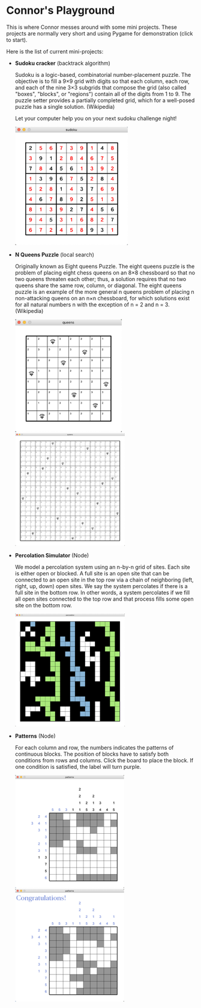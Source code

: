 # Connor's Playground

This is where Connor messes around with some mini projects. These projects are normally very short and using Pygame for demonstration (click to start).

Here is the list of current mini-projects:
- **Sudoku cracker** (backtrack algorithm)

  Sudoku is a logic-based, combinatorial number-placement puzzle. The objective is to fill a 9×9 grid with digits so that each column, each row, and each of the nine 3×3 subgrids that compose the grid (also called "boxes", "blocks", or "regions") contain all of the digits from 1 to 9. The puzzle setter provides a partially completed grid, which for a well-posed puzzle has a single solution. (Wikipedia)
  
  Let your computer help you on your next sudoku challenge night!

  <div>
      <img src="images/sudoku.png" alt="sudoku" width="300"/>
  </div>


- **N Queens Puzzle** (local search)
  
  Originally known as Eight queens Puzzle. The eight queens puzzle is the problem of placing eight chess queens on an 8×8 chessboard so that no two queens threaten each other; thus, a solution requires that no two queens share the same row, column, or diagonal. The eight queens puzzle is an example of the more general n queens problem of placing n non-attacking queens on an n×n chessboard, for which solutions exist for all natural numbers n with the exception of n = 2 and n = 3. (Wikipedia)
  
  <div>
      <img src="images/queen2.png" alt="queen2" height="300"/>
      <img src="images/queen1.png" alt="queen1" height="300"/>
  </div>
  
  
- **Percolation Simulator** (Node)
  
  We model a percolation system using an n-by-n grid of sites. Each site is either open or blocked. A full site is an open site that can be connected to an open site in the top row via a chain of neighboring (left, right, up, down) open sites. We say the system percolates if there is a full site in the bottom row. In other words, a system percolates if we fill all open sites connected to the top row and that process fills some open site on the bottom row. 
  
  <div>
      <img src="images/percolation.png" alt="percolation" height="300"/>
  </div>

- **Patterns** (Node)
  
  For each column and row, the numbers indicates the patterns of continuous blocks. The position of blocks have to satisfy both conditions from rows and columns. Click the board to place the block. If one condition is satisfied, the label will turn purple.
  
  <div>
      <img src="images/patterns1.png" alt="patterns1" height="300"/>
      <img src="images/patterns2.png" alt="patterns2" height="300"/>
  </div>
